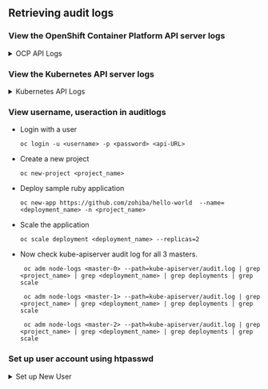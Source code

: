 ## Retrieving audit logs

### View the OpenShift Container Platform API server logs

<details> 
  <summary> OCP API Logs </summary> 

To see all the log files for all the nodes:

```oc adm node-logs --role=master --path=openshift-apiserver/```

To see all the log files for specific node:

```oc adm node-logs <master-0> --path=openshift-apiserver/```

To see specifc log file associated with a node:

```oc adm node-logs <master-0> --path=openshift-apiserver/audit.log```

</details>

### View the Kubernetes API server logs

<details> 
  <summary> Kubernetes API Logs </summary> 

To see all the log files for all the nodes:

```oc adm node-logs --role=master --path=kube-apiserver/```

To see all the log files for specific node:

```oc adm node-logs <master-0> --path=kube-apiserver/```

To see specifc log file associated with a node:

```oc adm node-logs <master-0> --path=kube-apiserver/audit.log```

</details>

### View username, useraction in auditlogs


- Login with a user

  ```oc login -u <username> -p <password> <api-URL>```
  

- Create a new project

  ```oc new-project <project_name>```

- Deploy sample ruby application

  ```oc new-app https://github.com/zohiba/hello-world  --name=<deployment_name> -n <project_name>```

- Scale the application
  
  ```oc scale deployment <deployment_name> --replicas=2```

- Now check kube-apiserver audit log for all 3 masters.

  ``` oc adm node-logs <master-0> --path=kube-apiserver/audit.log | grep <project_name> | grep <deployment_name> | grep deployments | grep scale```
  
  ``` oc adm node-logs <master-1> --path=kube-apiserver/audit.log | grep <project_name> | grep <deployment_name> | grep deployments | grep scale```
  
  ``` oc adm node-logs <master-2> --path=kube-apiserver/audit.log | grep <project_name> | grep <deployment_name> | grep deployments | grep scale```

### Set up user account using htpasswd
<details> 
  <summary> Set up New User </summary> 
  
  1. Create or update your flat file with a user name and hashed password:
  
  ```htpasswd -c -B -b </path/to/users.htpasswd> <user_name> <password>```
  
  2. Continue to add or update credentials to the file:
  
  ```htpasswd -B -b </path/to/users.htpasswd> <user_name> <password>```
  
  3. To use the HTPasswd identity provider, you must define a secret that contains the HTPasswd user file.

     Create an OpenShift Container Platform Secret that contains the HTPasswd users file.
      
     ```oc create secret generic htpass-secret --from-file=htpasswd=</path/to/users.htpasswd> -n openshift-config```
     

  
</details>

